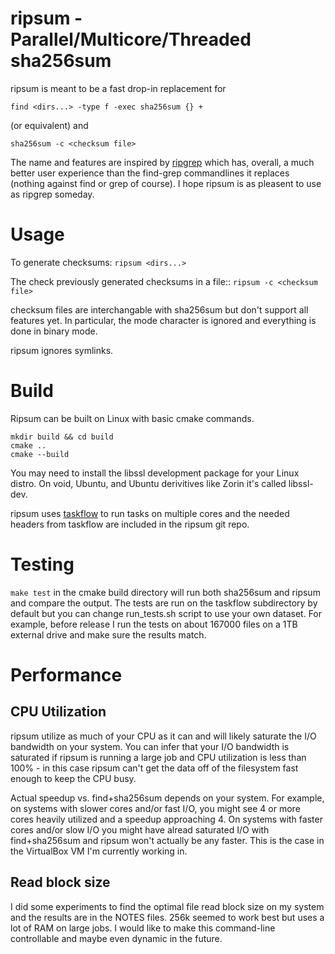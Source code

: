 # ripsum - Parallel/Multicore/Threaded sha256sum
ripsum is meant to be a fast drop-in replacement for
```
find <dirs...> -type f -exec sha256sum {} +
```
(or equivalent) and

```
sha256sum -c <checksum file>
```

The name and features are inspired by 
[ripgrep](https://github.com/BurntSushi/ripgrep) which has, overall, a much
better user experience than the find-grep commandlines it replaces (nothing
against find or grep of course). I hope ripsum is as pleasent to use as ripgrep
someday. 

# Usage
To generate checksums: `ripsum <dirs...>`

The check previously generated checksums in a file:: `ripsum -c <checksum
file>`

checksum files are interchangable with sha256sum but don't support all features
yet. In particular, the mode character is ignored and everything is done in
binary mode. 

ripsum ignores symlinks.

# Build

Ripsum can be built on Linux with basic cmake commands. 
```
mkdir build && cd build
cmake ..
cmake --build 
```

You may need to install the libssl development package for your Linux distro.
On void, Ubuntu, and Ubuntu derivitives like Zorin it's called libssl-dev. 

ripsum uses [taskflow](https://taskflow.github.io) to run tasks on multiple
cores and the needed headers from taskflow are included in the ripsum git repo. 

# Testing

`make test` in the cmake build directory will run both sha256sum and ripsum and compare the output. The
tests are run on the taskflow subdirectory by default but you can change
run_tests.sh script to use your own dataset. For example, before release I run
the tests on about 167000 files on a 1TB external drive and make sure the
results match. 

# Performance

## CPU Utilization
ripsum utilize as much of your CPU as it can and will likely saturate the I/O
bandwidth on your system. You can infer that your I/O bandwidth is saturated if
ripsum is running a large job and CPU utilization is less than 100% - in this
case ripsum can't get the data off of the filesystem fast enough to keep the
CPU busy.

Actual speedup vs. find+sha256sum depends on your system. For example, on
systems with slower cores and/or fast I/O, you might see 4 or more cores
heavily utilized and a speedup approaching 4.  On systems with faster cores
and/or slow I/O you might have alread saturated I/O with find+sha256sum and
ripsum won't actually be any faster. This is the case in the VirtualBox VM I'm
currently working in.

## Read block size

I did some experiments to find the optimal file read block size on my system
and the results are in the NOTES files. 256k seemed to work best but uses a lot
of RAM on large jobs. I would like to make this command-line controllable and
maybe even dynamic in the future.




